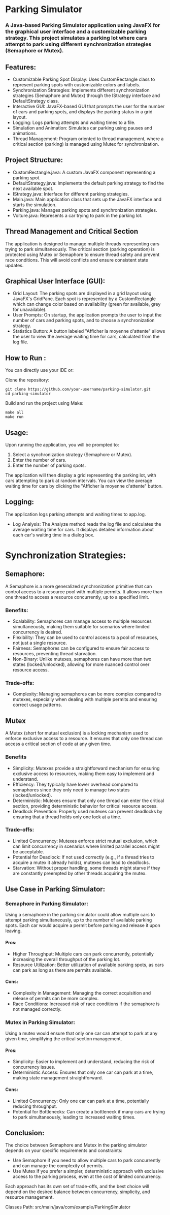 # Parking Simulator

### A Java-based Parking Simulator application using JavaFX for the graphical user interface and a customizable parking strategy. This project simulates a parking lot where cars attempt to park using different synchronization strategies (Semaphore or Mutex).

## Features:

* Customizable Parking Spot Display: Uses CustomRectangle class to represent parking spots with customizable colors and labels.
* Synchronization Strategies: Implements different synchronization strategies (Semaphore and Mutex) through the IStrategy interface and DefaultStrategy class.
* Interactive GUI: JavaFX-based GUI that prompts the user for the number of cars and parking spots, and displays the parking status in a grid layout.
* Logging: Logs parking attempts and waiting times to a file.
* Simulation and Animation: Simulates car parking using pauses and animations.
* Thread Management: Program oriented to thread management, where a critical section (parking) is managed using Mutex for synchronization.

## Project Structure:

* CustomRectangle.java: A custom JavaFX component representing a parking spot.
* DefaultStrategy.java: Implements the default parking strategy to find the next available spot.
* IStrategy.java: Interface for different parking strategies.
* Main.java: Main application class that sets up the JavaFX interface and starts the simulation.
* Parking.java: Manages parking spots and synchronization strategies.
* Voiture.java: Represents a car trying to park in the parking lot.


## Thread Management and Critical Section
The application is designed to manage multiple threads representing cars trying to park simultaneously. The critical section (parking operation) is protected using Mutex or Semaphore to ensure thread safety and prevent race conditions. This will avoid conflicts and ensure consistent state updates.

## Graphical User Interface (GUI):
* Grid Layout: The parking spots are displayed in a grid layout using JavaFX's GridPane. Each spot is represented by a CustomRectangle which can change color based on availability (green for available, grey for unavailable).
* User Prompts: On startup, the application prompts the user to input the number of cars and parking spots, and to choose a synchronization strategy.
* Statistics Button: A button labeled "Afficher la moyenne d'attente" allows the user to view the average waiting time for cars, calculated from the log file.

## How to Run :
You can directly use your IDE or:

Clone the repository:
```
git clone https://github.com/your-username/parking-simulator.git
cd parking-simulator
```
Build and run the project using Make: 
```
make all
make run
```

## Usage:
Upon running the application, you will be prompted to:

  1. Select a synchronization strategy (Semaphore or Mutex).
  2. Enter the number of cars.
  3. Enter the number of parking spots.

The application will then display a grid representing the parking lot, with cars attempting to park at random intervals.
You can view the average waiting time for cars by clicking the "Afficher la moyenne d'attente" button.

## Logging:
The application logs parking attempts and waiting times to app.log.
* Log Analysis:
The Analyze method reads the log file and calculates the average waiting time for cars. It displays detailed information about each car's waiting time in a dialog box.

# Synchronization Strategies:

## Semaphore:

A Semaphore is a more generalized synchronization primitive that can control access to a resource pool with multiple permits. It allows more than one thread to access a resource concurrently, up to a specified limit.
### Benefits:
  * Scalability: Semaphores can manage access to multiple resources simultaneously, making them suitable for scenarios where limited concurrency is desired.
  * Flexibility: They can be used to control access to a pool of resources, not just a single resource.
  * Fairness: Semaphores can be configured to ensure fair access to resources, preventing thread starvation.
  * Non-Binary: Unlike mutexes, semaphores can have more than two states (locked/unlocked), allowing for more nuanced control over resource access.

### Trade-offs:

  * Complexity: Managing semaphores can be more complex compared to mutexes, especially when dealing with multiple permits and ensuring correct usage patterns.

## Mutex

A Mutex (short for mutual exclusion) is a locking mechanism used to enforce exclusive access to a resource. It ensures that only one thread can access a critical section of code at any given time.
### Benefits

  * Simplicity: Mutexes provide a straightforward mechanism for ensuring exclusive access to resources, making them easy to implement and understand.
  * Efficiency: They typically have lower overhead compared to semaphores since they only need to manage two states (locked/unlocked).
  * Deterministic: Mutexes ensure that only one thread can enter the critical section, providing deterministic behavior for critical resource access.
  * Deadlock Prevention: Properly used mutexes can prevent deadlocks by ensuring that a thread holds only one lock at a time.

### Trade-offs:

  * Limited Concurrency: Mutexes enforce strict mutual exclusion, which can limit concurrency in scenarios where limited parallel access might be acceptable.
  * Potential for Deadlock: If not used correctly (e.g., if a thread tries to acquire a mutex it already holds), mutexes can lead to deadlocks.
  * Starvation: Without proper handling, some threads might starve if they are constantly preempted by other threads acquiring the mutex.

## Use Case in Parking Simulator:

### Semaphore in Parking Simulator:

Using a semaphore in the parking simulator could allow multiple cars to attempt parking simultaneously, up to the number of available parking spots. Each car would acquire a permit before parking and release it upon leaving.

#### Pros:

  * Higher Throughput: Multiple cars can park concurrently, potentially increasing the overall throughput of the parking lot.
  * Resource Utilization: Better utilization of available parking spots, as cars can park as long as there are permits available.

#### Cons:

   * Complexity in Management: Managing the correct acquisition and release of permits can be more complex.
   * Race Conditions: Increased risk of race conditions if the semaphore is not managed correctly.

### Mutex in Parking Simulator:

Using a mutex would ensure that only one car can attempt to park at any given time, simplifying the critical section management.
#### Pros:

   * Simplicity: Easier to implement and understand, reducing the risk of concurrency issues.
   * Deterministic Access: Ensures that only one car can park at a time, making state management straightforward.

#### Cons:

   * Limited Concurrency: Only one car can park at a time, potentially reducing throughput.
   * Potential for Bottlenecks: Can create a bottleneck if many cars are trying to park simultaneously, leading to increased waiting times.

## Conclusion:

The choice between Semaphore and Mutex in the parking simulator depends on your specific requirements and constraints:

  * Use Semaphore if you need to allow multiple cars to park concurrently and can manage the complexity of permits.
  * Use Mutex if you prefer a simpler, deterministic approach with exclusive access to the parking process, even at the cost of limited concurrency.

Each approach has its own set of trade-offs, and the best choice will depend on the desired balance between concurrency, simplicity, and resource management.

Classes Path: src/main/java/com/example/ParkingSimulator
